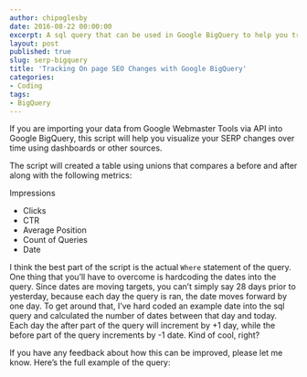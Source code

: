 ```yaml
---
author: chipoglesby
date: 2016-08-22 00:00:00
excerpt: A sql query that can be used in Google BigQuery to help you track your SEO optimization efforts.
layout: post
published: true
slug: serp-bigquery
title: 'Tracking On page SEO Changes with Google BigQuery'
categories:
- Coding
tags:
- BigQuery
---
```


If you are importing your data from Google Webmaster Tools via API into Google BigQuery, this script will help you visualize your SERP changes over time using dashboards or other sources.

The script will created a table using unions that compares a before and after along with the following metrics:

Impressions
  * Clicks
  * CTR
  * Average Position
  * Count of Queries
  * Date

I think the best part of the script is the actual `Where` statement of the query. One thing that you’ll have to overcome is hardcoding the dates into the query. Since dates are moving targets, you can’t simply say 28 days prior to yesterday, because each day the query is ran, the date moves forward by one day. To get around that, I’ve hard coded an example date into the sql query and calculated the number of dates between that day and today. Each day the after part of the query will increment by +1 day, while the before part of the query increments by -1 date. Kind of cool, right?

If you have any feedback about how this can be improved, please let me know. Here’s the full example of the query:

<script src="https://gist.github.com/chipoglesby/983b9ecbf749e03ca54977a3bba37cd3.js"></script>
